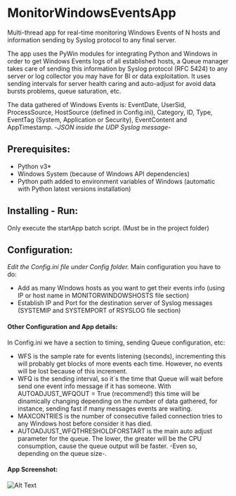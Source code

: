 # MonitorWindowsEventsApp
Multi-thread app for real-time monitoring Windows Events of N hosts and information sending by Syslog protocol to any final server.

The app uses the PyWin modules for integrating Python and Windows in order to get Windows Events logs of all established hosts, 
a Queue manager takes care of sending this information by Syslog protocol (RFC 5424) to any server or log collector you may have for BI or data exploitation. 
It uses sending intervals for server health caring and auto-adjust for avoid data bursts problems, queue saturation, etc.

The data gathered of Windows Events is: EventDate, UserSid, ProcessSource, HostSource (defined in Config.ini), Category, ID, Type, EventTag (System, Application or Security), EventContent and AppTimestamp. -*JSON inside the UDP Syslog message*-

## Prerequisites:
- Python v3*
- Windows System (because of Windows API dependencies)
- Python path added to environment variables of Windows (automatic with Python latest versions installation) 

## Installing - Run:
Only execute the startApp batch script. (Must be in the project folder)

## Configuration:
*Edit the Config.ini file under Config folder.*
Main configuration you have to do:
- Add as many Windows hosts as you want to get their events info (using IP or host name in MONITORWINDOWSHOSTS file section)
- Establish IP and Port for the destination server of Syslog messages (SYSTEMIP and SYSTEMPORT of RSYSLOG file section)

#### Other Configuration and App details:
In Config.ini we have a section to timing, sending Queue configuration, etc:
- WFS is the sample rate for events listening (seconds), incrementing this will probably get blocks of more events each time. However, no events will be lost because of this increment.
- WFQ is the sending interval, so it´s the time that Queue will wait before send one event info message if it has someone.
With AUTOADJUST_WFQOUT = True (recommend!) this time will be dinamically changing depending on the number of data gathered, for instance, sending fast if many messages events are waiting.
- MAXCONTRIES is the number of consecutive failed connection tries to any Windows host before consider it has died.
- AUTOADJUST_WFQTHRESHOLDFORSTART is the main auto adjust parameter for the queue. The lower, the greater will be the CPU consumption, cause the queue output will be faster. -Even so, depending on the queue size-.

#### App Screenshot:

![Alt Text](https://i.imgur.com/JhWwLZ2.png)
